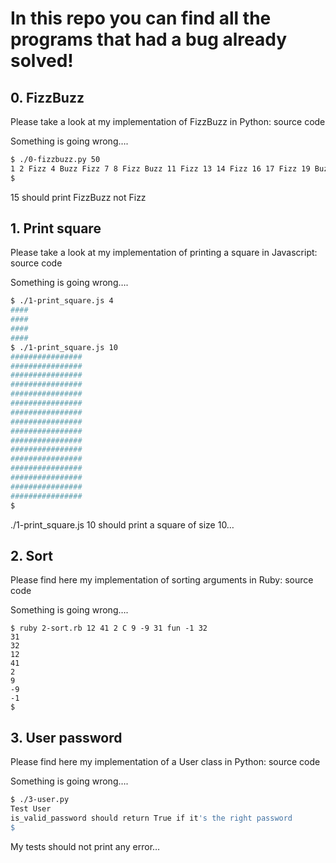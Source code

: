 # In this repo you can find all the programs that had a bug already solved!

## 0. FizzBuzz

Please take a look at my implementation of FizzBuzz in Python: source code

Something is going wrong….

```sh
$ ./0-fizzbuzz.py 50
1 2 Fizz 4 Buzz Fizz 7 8 Fizz Buzz 11 Fizz 13 14 Fizz 16 17 Fizz 19 Buzz Fizz 22 23 Fizz Buzz 26 Fizz 28 29 Fizz 31 32 Fizz 34 Buzz Fizz 37 38 Fizz Buzz 41 Fizz 43 44 Fizz 46 47 Fizz 49 Buzz
$
```

15 should print FizzBuzz not Fizz

## 1. Print square

Please take a look at my implementation of printing a square in Javascript: source code

Something is going wrong….

```sh
$ ./1-print_square.js 4
####
####
####
####
$ ./1-print_square.js 10
################
################
################
################
################
################
################
################
################
################
################
################
################
################
################
################
$
```

./1-print_square.js 10 should print a square of size 10…


## 2. Sort 

Please find here my implementation of sorting arguments in Ruby: source code

Something is going wrong….

```
$ ruby 2-sort.rb 12 41 2 C 9 -9 31 fun -1 32
31
32
12
41
2
9
-9
-1
$
```

## 3. User password

Please find here my implementation of a User class in Python: source code

Something is going wrong….

```sh
$ ./3-user.py 
Test User
is_valid_password should return True if it's the right password
$
```
My tests should not print any error…